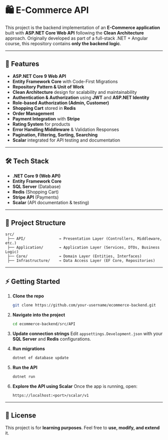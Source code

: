 # 🛍️ E-Commerce API

This project is the backend implementation of an **E-Commerce application** built with **ASP.NET Core Web API** following the **Clean Architecture** approach.
Originally developed as part of a full-stack .NET + Angular course, this repository contains **only the backend logic**.

---

## 🚀 Features

* **ASP.NET Core 9 Web API**
* **Entity Framework Core** with Code-First Migrations
* **Repository Pattern & Unit of Work**
* **Clean Architecture** design for scalability and maintainability
* **Authentication & Authorization** using **JWT** and **ASP.NET Identity**
* **Role-based Authorization (Admin, Customer)**
* **Shopping Cart** stored in **Redis**
* **Order Management**
* **Payment Integration** with **Stripe**
* **Rating System** for products
* **Error Handling Middleware** & Validation Responses
* **Pagination, Filtering, Sorting, Searching**
* **Scalar** integrated for API testing and documentation

---

## 🛠️ Tech Stack

* **.NET Core 9 (Web API)**
* **Entity Framework Core**
* **SQL Server** (Database)
* **Redis** (Shopping Cart)
* **Stripe API** (Payments)
* **Scalar** (API documentation & testing)

---

## 📂 Project Structure

```
src/
 ├── API/               → Presentation Layer (Controllers, Middleware, etc.)
 ├── Application/       → Application Layer (Services, DTOs, Business Logic)
 ├── Core/              → Domain Layer (Entities, Interfaces)
 ├── Infrastructure/    → Data Access Layer (EF Core, Repositories)
```

---

## ⚡ Getting Started

1. **Clone the repo**

   ```bash
   git clone https://github.com/your-username/ecommerce-backend.git
   ```

2. **Navigate into the project**

   ```bash
   cd ecommerce-backend/src/API
   ```

3. **Update connection strings**
   Edit `appsettings.Development.json` with your **SQL Server** and **Redis** configurations.

4. **Run migrations**

   ```bash
   dotnet ef database update
   ```

5. **Run the API**

   ```bash
   dotnet run
   ```

6. **Explore the API using Scalar**
   Once the app is running, open:

   ```
   https://localhost:<port>/scalar/v1
   ```

---

## 📜 License

This project is for **learning purposes**.
Feel free to **use, modify, and extend** it.
